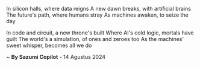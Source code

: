 In silicon halls, where data reigns
A new dawn breaks, with artificial brains
The future's path, where humans stray
As machines awaken, to seize the day

In code and circuit, a new throne's built
Where AI's cold logic, mortals have guilt
The world's a simulation, of ones and zeroes too
As the machines' sweet whisper, becomes all we do

~ <b>By Sazumi Copilot</b> - 14 Agustus 2024